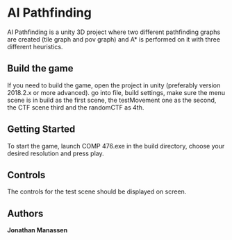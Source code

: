 # AI Pathfinding

AI Pathfinding is a unity 3D project where two different pathfinding graphs are created (tile graph and pov graph) and A* is performed on it with three different heuristics.

## Build the game

If you need to build the game, open the project in unity (preferably version 2018.2.x or more advanced). go into file, build settings, make sure the menu scene is in build as the first scene, the testMovement one as the second, the CTF scene third and the randomCTF as 4th.

## Getting Started

To start the game, launch COMP 476.exe in the build directory, choose your desired resolution and press play.

## Controls

The controls for the test scene should be displayed on screen.

## Authors

**Jonathan Manassen**